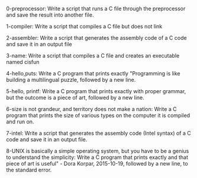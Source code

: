 0-preprocessor: Write a script that runs a C file through the preprocessor and save the result into another file.

1-compiler: Write a script that compiles a C file but does not link

2-assembler: Write a script that generates the assembly code of a C code and save it in an output file

3-name: Write a script that compiles a C file and creates an executable named cisfun

4-hello,puts: Write a C program that prints exactly "Programming is like building a multilingual puzzle, followed by a new line.

5-hello, printf: Write a C program that prints exactly with proper grammar, but the outcome is a piece of art, followed by a new line.

6-size is not grandeur, and territory does not make a nation: Write a C program that prints the size of various types on the computer it is compiled and run on.

7-intel: Write a script that generates the assembly code (Intel syntax) of a C code and save it in an output file.

8-UNIX is basically a simple operating system, but you have to be a genius to understand the simplicity: Write a C program that prints exactly and that piece of art is useful" - Dora Korpar, 2015-10-19, followed by a new line, to the standard error.
